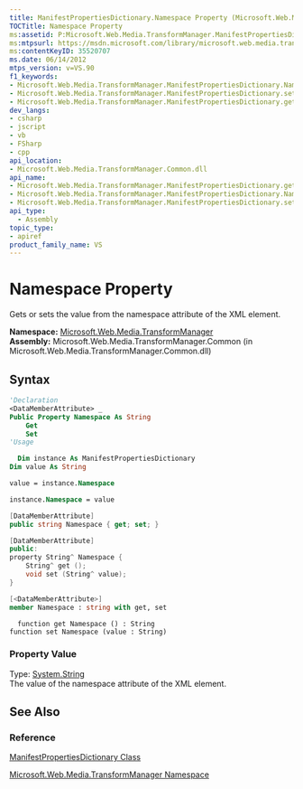 ```yaml
---
title: ManifestPropertiesDictionary.Namespace Property (Microsoft.Web.Media.TransformManager)
TOCTitle: Namespace Property
ms:assetid: P:Microsoft.Web.Media.TransformManager.ManifestPropertiesDictionary.Namespace
ms:mtpsurl: https://msdn.microsoft.com/library/microsoft.web.media.transformmanager.manifestpropertiesdictionary.namespace(v=VS.90)
ms:contentKeyID: 35520707
ms.date: 06/14/2012
mtps_version: v=VS.90
f1_keywords:
- Microsoft.Web.Media.TransformManager.ManifestPropertiesDictionary.Namespace
- Microsoft.Web.Media.TransformManager.ManifestPropertiesDictionary.set_Namespace
- Microsoft.Web.Media.TransformManager.ManifestPropertiesDictionary.get_Namespace
dev_langs:
- csharp
- jscript
- vb
- FSharp
- cpp
api_location:
- Microsoft.Web.Media.TransformManager.Common.dll
api_name:
- Microsoft.Web.Media.TransformManager.ManifestPropertiesDictionary.get_Namespace
- Microsoft.Web.Media.TransformManager.ManifestPropertiesDictionary.Namespace
- Microsoft.Web.Media.TransformManager.ManifestPropertiesDictionary.set_Namespace
api_type:
  - Assembly
topic_type:
- apiref
product_family_name: VS
---
```


# Namespace Property

Gets or sets the value from the namespace attribute of the XML element.

**Namespace:**  [Microsoft.Web.Media.TransformManager](microsoft-web-media-transformmanager-namespace.md)  
**Assembly:**  Microsoft.Web.Media.TransformManager.Common (in Microsoft.Web.Media.TransformManager.Common.dll)

## Syntax

```vb
'Declaration
<DataMemberAttribute> _
Public Property Namespace As String
    Get
    Set
'Usage

  Dim instance As ManifestPropertiesDictionary
Dim value As String

value = instance.Namespace

instance.Namespace = value
```

```csharp
[DataMemberAttribute]
public string Namespace { get; set; }
```

```cpp
[DataMemberAttribute]
public:
property String^ Namespace {
    String^ get ();
    void set (String^ value);
}
```

``` fsharp
[<DataMemberAttribute>]
member Namespace : string with get, set
```

```jscript
  function get Namespace () : String
function set Namespace (value : String)
```

### Property Value

Type: [System.String](https://msdn.microsoft.com/library/s1wwdcbf)  
The value of the namespace attribute of the XML element.  

## See Also

### Reference

[ManifestPropertiesDictionary Class](manifestpropertiesdictionary-class-microsoft-web-media-transformmanager.md)

[Microsoft.Web.Media.TransformManager Namespace](microsoft-web-media-transformmanager-namespace.md)
